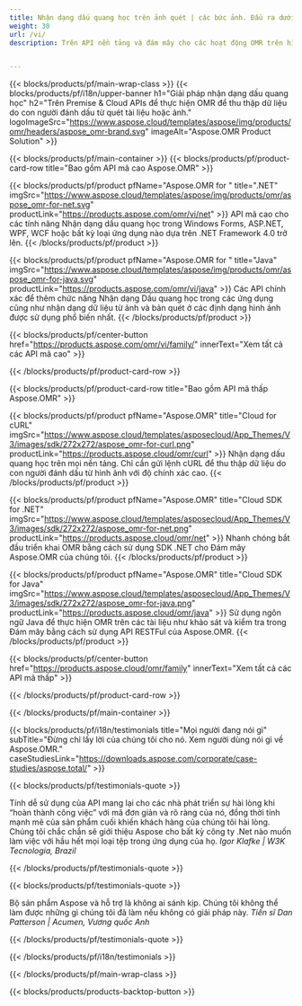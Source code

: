 ```yaml
---
title: Nhận dạng dấu quang học trên ảnh quét | các bức ảnh. Đầu ra dưới dạng CSV 
weight: 30
url: /vi/
description: Trên API nền tảng và đám mây cho các hoạt động OMR trên hình ảnh được quét, quay, xem một bên, được quét. Xử lý bảng câu hỏi, khảo sát, MCQ với độ chính xác cao và nhận được kết quả ở định dạng CSV.


---
```


{{< blocks/products/pf/main-wrap-class >}}
{{< blocks/products/pf/i18n/upper-banner h1="Giải pháp nhận dạng dấu quang học" h2="Trên Premise & Cloud APIs để thực hiện OMR để thu thập dữ liệu do con người đánh dấu từ quét tài liệu hoặc ảnh." logoImageSrc="https://www.aspose.cloud/templates/aspose/img/products/omr/headers/aspose_omr-brand.svg" imageAlt="Aspose.OMR Product Solution" >}}

{{< blocks/products/pf/main-container >}}
{{< blocks/products/pf/product-card-row title="Bao gồm API mã cao Aspose.OMR" >}}

{{< blocks/products/pf/product pfName="Aspose.OMR for " title=".NET" imgSrc="https://www.aspose.cloud/templates/aspose/img/products/omr/aspose_omr-for-net.svg" productLink="https://products.aspose.com/omr/vi/net" >}}
API mã cao cho các tính năng Nhận dạng dấu quang học trong Windows Forms, ASP.NET, WPF, WCF hoặc bất kỳ loại ứng dụng nào dựa trên .NET Framework 4.0 trở lên.
{{< /blocks/products/pf/product >}}

{{< blocks/products/pf/product pfName="Aspose.OMR for " title="Java" imgSrc="https://www.aspose.cloud/templates/aspose/img/products/omr/aspose_omr-for-java.svg" productLink="https://products.aspose.com/omr/vi/java" >}}
Các API chính xác để thêm chức năng Nhận dạng Dấu quang học trong các ứng dụng cũng như nhận dạng dữ liệu từ ảnh và bản quét ở các định dạng hình ảnh được sử dụng phổ biến nhất.
{{< /blocks/products/pf/product >}}

{{< blocks/products/pf/center-button href="https://products.aspose.com/omr/vi/family/" innerText="Xem tất cả các API mã cao" >}}

{{< /blocks/products/pf/product-card-row >}}

{{< blocks/products/pf/product-card-row title="Bao gồm API mã thấp Aspose.OMR" >}}

{{< blocks/products/pf/product pfName="Aspose.OMR" title="Cloud for cURL" imgSrc="https://www.aspose.cloud/templates/asposecloud/App_Themes/V3/images/sdk/272x272/aspose_omr-for-curl.png" productLink="https://products.aspose.cloud/omr/curl" >}}
Nhận dạng dấu quang học trên mọi nền tảng. Chỉ cần gửi lệnh cURL để thu thập dữ liệu do con người đánh dấu từ hình ảnh với độ chính xác cao.
{{< /blocks/products/pf/product >}}

{{< blocks/products/pf/product pfName="Aspose.OMR" title="Cloud SDK for .NET" imgSrc="https://www.aspose.cloud/templates/asposecloud/App_Themes/V3/images/sdk/272x272/aspose_omr-for-net.png" productLink="https://products.aspose.cloud/omr/net" >}}
Nhanh chóng bắt đầu triển khai OMR bằng cách sử dụng SDK .NET cho Đám mây Aspose.OMR của chúng tôi.
{{< /blocks/products/pf/product >}}

{{< blocks/products/pf/product pfName="Aspose.OMR" title="Cloud SDK for Java" imgSrc="https://www.aspose.cloud/templates/asposecloud/App_Themes/V3/images/sdk/272x272/aspose_omr-for-java.png" productLink="https://products.aspose.cloud/omr/java" >}}
Sử dụng ngôn ngữ Java để thực hiện OMR trên các tài liệu như khảo sát và kiểm tra trong Đám mây bằng cách sử dụng API RESTFul của Aspose.OMR.
{{< /blocks/products/pf/product >}}

{{< blocks/products/pf/center-button href="https://products.aspose.cloud/omr/family" innerText="Xem tất cả các API mã thấp" >}}

{{< /blocks/products/pf/product-card-row >}}

{{< /blocks/products/pf/main-container >}}

{{< blocks/products/pf/i18n/testimonials title="Mọi người đang nói gì" subTitle="Đừng chỉ lấy lời của chúng tôi cho nó. Xem người dùng nói gì về Aspose.OMR." caseStudiesLink="https://downloads.aspose.com/corporate/case-studies/aspose.total/" >}}

{{< blocks/products/pf/testimonials-quote >}}
<p class="first">
 Tính dễ sử dụng của API mang lại cho các nhà phát triển sự hài lòng khi “hoàn thành công việc” với mã đơn giản và rõ ràng của nó, đồng thời tính mạnh mẽ của sản phẩm cuối khiến khách hàng của chúng tôi hài lòng. Chúng tôi chắc chắn sẽ giới thiệu Aspose cho bất kỳ công ty .Net nào muốn làm việc với hầu hết mọi loại tệp trong ứng dụng của họ.
 <em>
  Igor Klafke | W3K Tecnologia, Brazil
 </em>
</p>

{{< /blocks/products/pf/testimonials-quote >}}

{{< blocks/products/pf/testimonials-quote >}}
<p class="second">
 Bộ sản phẩm Aspose và hỗ trợ là không ai sánh kịp. Chúng tôi không thể làm được những gì chúng tôi đã làm nếu không có giải pháp này.
 <em>
  Tiến sĩ Dan Patterson | Acumen, Vương quốc Anh
 </em>
</p>

{{< /blocks/products/pf/testimonials-quote >}}

{{< /blocks/products/pf/i18n/testimonials >}}

{{< /blocks/products/pf/main-wrap-class >}}

{{< blocks/products/products-backtop-button >}}